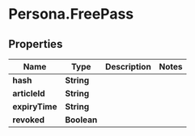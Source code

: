 # Persona.FreePass

## Properties

Name | Type | Description | Notes
------------ | ------------- | ------------- | -------------
**hash** | **String** |  | 
**articleId** | **String** |  | 
**expiryTime** | **String** |  | 
**revoked** | **Boolean** |  | 


